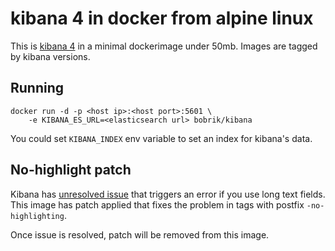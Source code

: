 # kibana 4 in docker from alpine linux

This is [kibana 4](https://github.com/elastic/kibana) in a minimal 
dockerimage under 50mb. Images are tagged by kibana versions.

## Running

```
docker run -d -p <host ip>:<host port>:5601 \
    -e KIBANA_ES_URL=<elasticsearch url> bobrik/kibana
```

You could set `KIBANA_INDEX` env variable to set an index for kibana's data.

## No-highlight patch

Kibana has [unresolved issue](https://github.com/elastic/kibana/issues/2782)
that triggers an error if you use long text fields. This image has
patch applied that fixes the problem in tags with postfix `-no-highlighting`.

Once issue is resolved, patch will be removed from this image.

